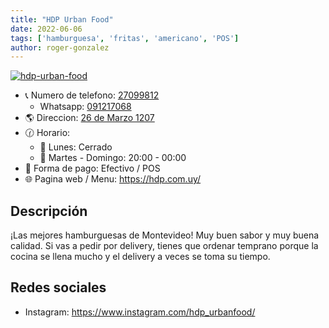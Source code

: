 ```yaml
---
title: "HDP Urban Food"
date: 2022-06-06
tags: ['hamburguesa', 'fritas', 'americano', 'POS']
author: roger-gonzalez
---
```



[![hdp-urban-food](/pix/hdp-urban-food.webp)](/pix/hdp-urban-food.webp)

- 📞 Numero de telefono: [27099812](tel:27099812)
  + Whatsapp: [091217068](https://api.whatsapp.com/send?phone=59891217068)
- 🌎 Direccion: [26 de Marzo 1207](https://www.google.com/maps/place/H.D.P+Urban+food/@-34.9093601,-56.1539845,15.86z/data=!4m12!1m6!3m5!1s0x959f810d9c152dbb:0x8420921d46aaac65!2sH.D.P+Urban+food!8m2!3d-34.9094552!4d-56.1489592!3m4!1s0x959f810d9c152dbb:0x8420921d46aaac65!8m2!3d-34.9094552!4d-56.1489592)
- 🕜 Horario:
  + 📅 Lunes: Cerrado
  + 📅 Martes - Domingo: 20:00 - 00:00
- 🤑 Forma de pago: Efectivo / POS
- 🌐 Pagina web / Menu: https://hdp.com.uy/

## Descripción

¡Las mejores hamburguesas de Montevideo! Muy buen sabor y muy buena calidad. Si vas a pedir por delivery, tienes que ordenar temprano porque la cocina se llena mucho y el delivery a veces se toma su tiempo.

## Redes sociales

- Instagram: https://www.instagram.com/hdp_urbanfood/
